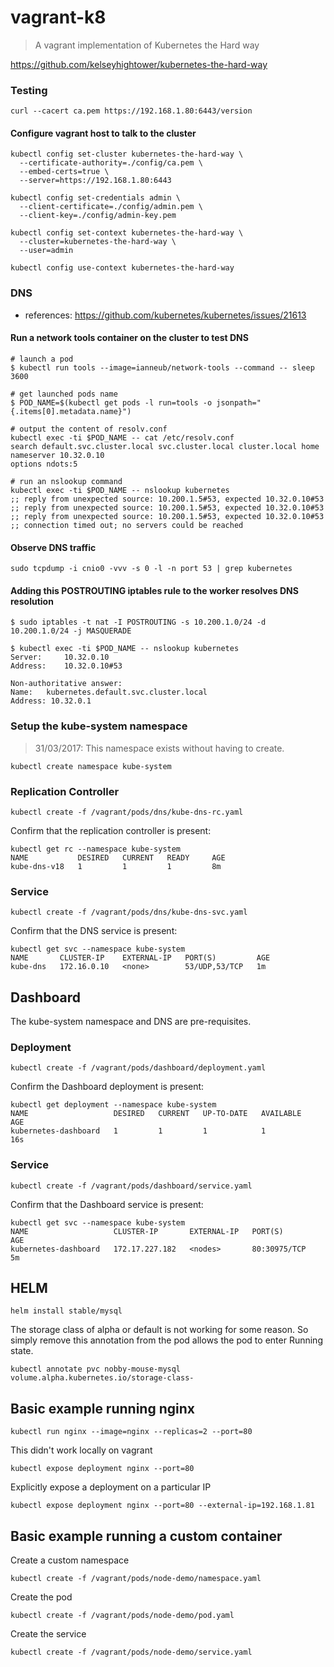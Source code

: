 # vagrant-k8

> A vagrant implementation of Kubernetes the Hard way

https://github.com/kelseyhightower/kubernetes-the-hard-way

### Testing

```
curl --cacert ca.pem https://192.168.1.80:6443/version
```

#### Configure vagrant host to talk to the cluster

```
kubectl config set-cluster kubernetes-the-hard-way \
  --certificate-authority=./config/ca.pem \
  --embed-certs=true \
  --server=https://192.168.1.80:6443

kubectl config set-credentials admin \
  --client-certificate=./config/admin.pem \
  --client-key=./config/admin-key.pem

kubectl config set-context kubernetes-the-hard-way \
  --cluster=kubernetes-the-hard-way \
  --user=admin

kubectl config use-context kubernetes-the-hard-way
```

### DNS

* references: https://github.com/kubernetes/kubernetes/issues/21613

#### Run a network tools container on the cluster to test DNS

```
# launch a pod
$ kubectl run tools --image=ianneub/network-tools --command -- sleep 3600

# get launched pods name
$ POD_NAME=$(kubectl get pods -l run=tools -o jsonpath="{.items[0].metadata.name}")

# output the content of resolv.conf
kubectl exec -ti $POD_NAME -- cat /etc/resolv.conf
search default.svc.cluster.local svc.cluster.local cluster.local home
nameserver 10.32.0.10
options ndots:5

# run an nslookup command
kubectl exec -ti $POD_NAME -- nslookup kubernetes
;; reply from unexpected source: 10.200.1.5#53, expected 10.32.0.10#53
;; reply from unexpected source: 10.200.1.5#53, expected 10.32.0.10#53
;; reply from unexpected source: 10.200.1.5#53, expected 10.32.0.10#53
;; connection timed out; no servers could be reached
```

#### Observe DNS traffic

```
sudo tcpdump -i cnio0 -vvv -s 0 -l -n port 53 | grep kubernetes
```

#### Adding this POSTROUTING iptables rule to the worker resolves DNS resolution
```
$ sudo iptables -t nat -I POSTROUTING -s 10.200.1.0/24 -d 10.200.1.0/24 -j MASQUERADE

$ kubectl exec -ti $POD_NAME -- nslookup kubernetes
Server:		10.32.0.10
Address:	10.32.0.10#53

Non-authoritative answer:
Name:	kubernetes.default.svc.cluster.local
Address: 10.32.0.1
```

### Setup the kube-system namespace

> 31/03/2017: This namespace exists without having to create.

    kubectl create namespace kube-system

### Replication Controller

    kubectl create -f /vagrant/pods/dns/kube-dns-rc.yaml

Confirm that the replication controller is present:

    kubectl get rc --namespace kube-system
    NAME           DESIRED   CURRENT   READY     AGE
    kube-dns-v18   1         1         1         8m

### Service

    kubectl create -f /vagrant/pods/dns/kube-dns-svc.yaml

Confirm that the DNS service is present:

    kubectl get svc --namespace kube-system
    NAME       CLUSTER-IP    EXTERNAL-IP   PORT(S)         AGE
    kube-dns   172.16.0.10   <none>        53/UDP,53/TCP   1m


## Dashboard

The kube-system namespace and DNS are pre-requisites.

### Deployment

    kubectl create -f /vagrant/pods/dashboard/deployment.yaml

Confirm the Dashboard deployment is present:

    kubectl get deployment --namespace kube-system
    NAME                   DESIRED   CURRENT   UP-TO-DATE   AVAILABLE   AGE
    kubernetes-dashboard   1         1         1            1           16s

### Service

    kubectl create -f /vagrant/pods/dashboard/service.yaml

Confirm that the Dashboard service is present:

    kubectl get svc --namespace kube-system
    NAME                   CLUSTER-IP       EXTERNAL-IP   PORT(S)        AGE
    kubernetes-dashboard   172.17.227.182   <nodes>       80:30975/TCP   5m

## HELM

    helm install stable/mysql

The storage class of alpha or default is not working for some reason. So simply
remove this annotation from the pod allows the pod to enter Running state.

    kubectl annotate pvc nobby-mouse-mysql volume.alpha.kubernetes.io/storage-class-

## Basic example running nginx

    kubectl run nginx --image=nginx --replicas=2 --port=80

This didn't work locally on vagrant

    kubectl expose deployment nginx --port=80

Explicitly expose a deployment on a particular IP

    kubectl expose deployment nginx --port=80 --external-ip=192.168.1.81


## Basic example running a custom container

Create a custom namespace

    kubectl create -f /vagrant/pods/node-demo/namespace.yaml

Create the pod

    kubectl create -f /vagrant/pods/node-demo/pod.yaml

Create the service

    kubectl create -f /vagrant/pods/node-demo/service.yaml
